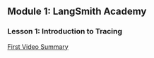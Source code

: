 ## Module 1: LangSmith Academy

### Lesson 1: Introduction to Tracing
[First Video Summary](Tracing_Basics.md)

